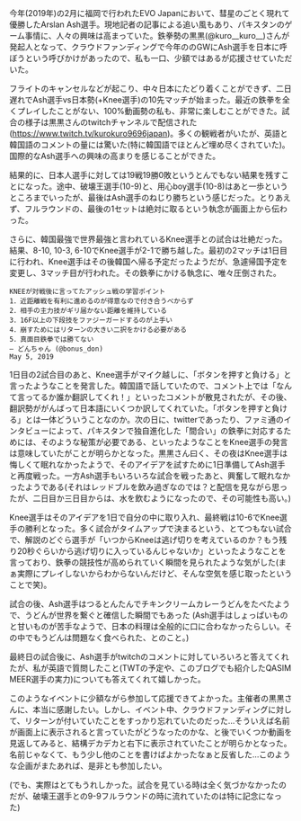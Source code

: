 今年(2019年)の2月に福岡で行われたEVO Japanにおいて、彗星のごとく現れて優勝したArslan Ash選手。現地記者の記事による追い風もあり、パキスタンのゲーム事情に、人々の興味は高まっていた。鉄拳勢の黒黒(@kuro__kuro__)さんが発起人となって、クラウドファンディングで今年ののGWにAsh選手を日本に呼ぼうという呼びかけがあったので、私も一口、少額ではあるが応援させていただいた。

フライトのキャンセルなどが起こり、中々日本にたどり着くことができず、二日遅れでAsh選手vs日本勢(+Knee選手)の10先マッチが始まった。最近の鉄拳を全くプレイしたことがない、100%動画勢の私も、非常に楽しむことができた。試合の様子は黒黒さんのtwitchチャンネルで配信された(https://www.twitch.tv/kurokuro9696japan)。多くの観戦者がいたが、英語と韓国語のコメントの量には驚いた(特に韓国語でほとんど埋め尽くされていた)。国際的なAsh選手への興味の高まりを感じることができた。

結果的に、日本人選手に対しては19戦19勝0敗というとんでもない結果を残すことになった。途中、破壊王選手(10-9)と、用心boy選手(10-8)はあと一歩というところまでいったが、最後はAsh選手のねじり勝ちという感じだった。とりあえず、フルラウンドの、最後の1セットは絶対に取るという執念が画面上から伝わった。

さらに、韓国最強で世界最強と言われているKnee選手との試合は壮絶だった。結果、8-10, 10-3, 6-10でKnee選手が2-1で勝ち越した。最初の2マッチは1日目に行われ、Knee選手はその後韓国へ帰る予定だったようだが、急遽帰国予定を変更し、3マッチ目が行われた。その鉄拳にかける執念に、唯々圧倒された。

    KNEEが対戦後に言ってたアッシュ戦の学習ポイント
    1．近距離戦を有利に進めるのが得意なので付き合うべからず
    2．相手の主力技がギリ届かない距離を維持している
    3．16F以上の下段技をファジーガードするのが上手い
    4．崩すためにはリターンの大きい二択をかける必要がある
    5．真面目鉄拳では勝てない
    — どんちゃん (@bonus_don)
    May 5, 2019

1日目の2試合目のあと、Knee選手がマイク越しに、「ボタンを押すと負ける」と言ったようなことを発言した。韓国語で話していたので、コメント上では「なんて言ってるか誰か翻訳してくれ！」といったコメントが散見されたが、その後、翻訳勢ががんばって日本語にいくつか訳してくれていた。「ボタンを押すと負ける」とは一体どういうことなのか。次の日に、twitterであったり、ファミ通のインタビューによって、パキスタンで独自進化した「間合い」の鉄拳に対応するためには、そのような秘策が必要である、といったようなことをKnee選手の発言は意味していたがことが明らかとなった。黒黒さん曰く、その夜はKnee選手は悔しくて眠れなかったようで、そのアイデアを試すために1日準備してAsh選手と再度戦った。一方Ash選手もいろいろな試合を戦ったあと、興奮して眠れなかったようである(それはレッドブルを飲み過ぎなのでは？と配信を見ながら思ったが、二日目か三日目からは、水を飲むようになったので、その可能性も高い。)

Knee選手はそのアイデアを1日で自分の中に取り入れ、最終戦は10-6でKnee選手の勝利となった。多く試合がタイムアップで決まるという、とてつもない試合で、解説のどぐら選手が「いつからKneeは逃げ切りを考えているのか？もう残り20秒ぐらいから逃げ切りに入っているんじゃないか」といったようなことを言っており、鉄拳の競技性が高められていく瞬間を見られたような気がした(まぁ実際にプレイしないからわからないんだけど、そんな空気を感じ取ったということで笑)。

試合の後、Ash選手はつるとんたんでチキンクリームカレーうどんをたべたようで、うどんが世界を繋ぐと確信した瞬間でもあった (Ash選手はしょっぱいものと甘いものが苦手なようで、日本の料理は全般的に口に合わなかったらしい。その中でもうどんは問題なく食べられた、とのこと。)

最終日の試合後に、Ash選手がtwitchのコメントに対していろいろと答えてくれたが、私が英語で質問したこと(TWTの予定や、このブログでも紹介したQASIM MEER選手の実力)についても答えてくれて嬉しかった。

このようなイベントに少額ながら参加して応援できてよかった。主催者の黒黒さんに、本当に感謝したい。しかし、イベント中、クラウドファンディングに対して、リターンが付いていたことをすっかり忘れていたのだった…そういえば名前が画面上に表示されると言っていたがどうなったのかな、と後でいくつか動画を見返してみると、結構デカデカと右下に表示されていたことが明らかとなった。名前じゃなくて、もう少し他のことを書けばよかったなぁと反省した…このような企画がまたあれば、是非とも参加したい。

(でも、実際はとてもうれしかった。試合を見ている時は全く気づかなかったのだが、破壊王選手との9-9フルラウンドの時に流れていたのは特に記念になった)
